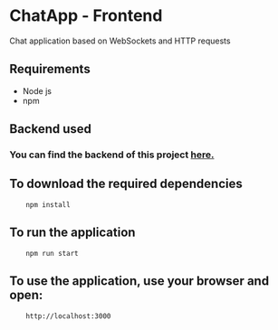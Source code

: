 # ChatApp - Frontend

Chat application based on WebSockets and HTTP requests

## Requirements

- Node js
- npm

## Backend used

### You can find the backend of this project [here.](https://github.com/EduardoMtz1/ChatApp-Backend)

## To download the required dependencies
```
    npm install
```

## To run the application
```
    npm run start
```

## To use the application, use your browser and open:
```
    http://localhost:3000
```